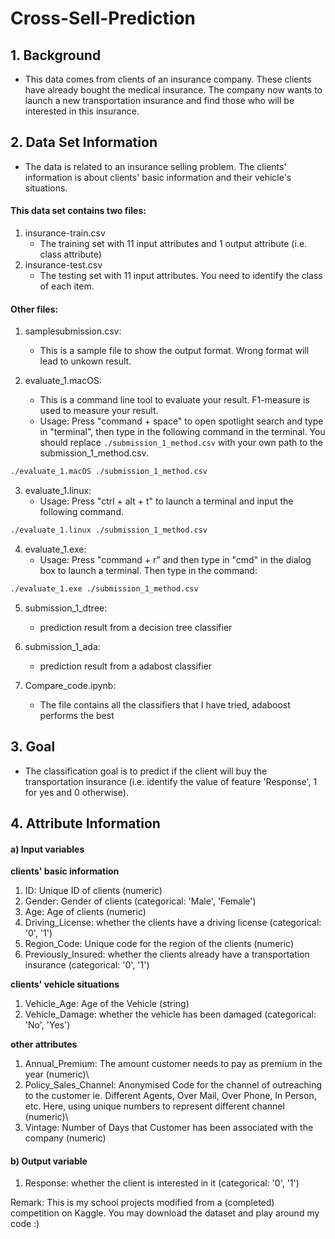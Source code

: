 # Cross-Sell-Prediction
## 1. Background
- This data comes from clients of an insurance company. These clients have already bought the medical insurance. The company now wants to launch a new transportation insurance and find those who will be interested in this insurance.
## 2. Data Set Information
- The data is related to an insurance selling problem. The clients' information is about clients' basic information and their vehicle's situations.
#### This data set contains two files:
1. insurance-train.csv
	- The training set with 11 input attributes and 1 output attribute (i.e. class attribute)
2. insurance-test.csv
	- The testing set with 11 input attributes. You need to identify the class of each item. 

#### Other files:
1. samplesubmission.csv:
	- This is a sample file to show the output format. Wrong format will lead to unkown result.

2. evaluate_1.macOS:
	- This is a command line tool to evaluate your result. F1-measure is used to measure your result.
	- Usage: Press "command + space" to open spotlight search and type in "terminal", then type in the following command in the terminal. You should replace
```./submission_1_method.csv``` with your own path to the submission_1_method.csv.
```bash
./evaluate_1.macOS ./submission_1_method.csv
```

3. evaluate_1.linux:
	- Usage: Press "ctrl + alt + t" to launch a terminal and input the following command.
```bash
./evaluate_1.linux ./submission_1_method.csv
```

4. evaluate_1.exe:
	- Usage: Press "command + r" and then type in "cmd" in the dialog box to launch a terminal. Then type in the command:
```bash
./evaluate_1.exe ./submission_1_method.csv
```

5. submission_1_dtree:
	- prediction result from a decision tree classifier
    
6. submission_1_ada: 
	- prediction result from a adabost classifier
    
7. Compare_code.ipynb: 
	- The file contains all the classifiers that I have tried, adaboost performs the best

## 3. Goal

- The classification goal is to predict if the client will buy the transportation insurance (i.e. identify the value of feature 'Response', 1 for yes and 0 otherwise).

## 4. Attribute Information
#### a) Input variables
**clients' basic information**
1. ID: Unique ID of clients (numeric)
2. Gender: Gender of clients (categorical: 'Male', 'Female')
3. Age: Age of clients (numeric)
4. Driving_License: whether the clients have a driving license (categorical: '0', '1')
5. Region_Code: Unique code for the region of the clients (numeric)
6. Previously_Insured: whether the clients already have a transportation insurance (categorical: '0', '1')

**clients' vehicle situations**
1. Vehicle_Age: Age of the Vehicle (string)
2. Vehicle_Damage: whether the vehicle has been damaged (categorical: 'No', 'Yes')

**other attributes**
1. Annual_Premium: The amount customer needs to pay as premium in the year (numeric)\
2. Policy_Sales_Channel: Anonymised Code for the channel of outreaching to the customer ie. Different Agents, Over Mail, Over Phone, In Person, etc. Here, using unique numbers to represent different channel (numeric)\
3. Vintage: Number of Days that Customer has been associated with the company (numeric)

#### b) Output variable
1. Response: whether the client is interested in it (categorical: '0', '1')

Remark: This is my school projects modified from a (completed) competition on Kaggle. You may download the dataset and play around my code :)
